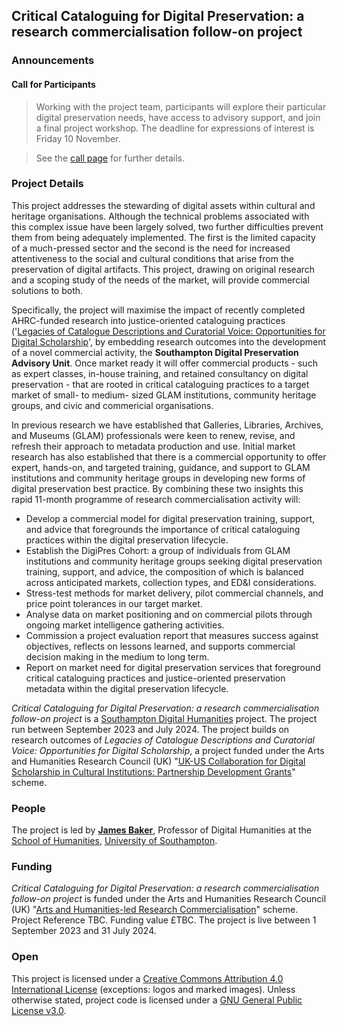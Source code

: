 ## Critical Cataloguing for Digital Preservation: a research commercialisation follow-on project

### Announcements

#### Call for Participants

> Working with the project team, participants will explore their particular digital preservation needs, have access to advisory support, and join a final project workshop. The deadline for expressions of interest is Friday 10 November.

> See the [call page](https://critcatdigipres.github.io/2023-09_cohort-call) for further details.

### Project Details

This project addresses the stewarding of digital assets within cultural and heritage organisations. Although the technical problems associated with this complex issue have been largely solved, two further difficulties prevent them from being adequately implemented. The first is the limited capacity of a much-pressed sector and the second is the need for increased attentiveness to the social and cultural conditions that arise from the preservation of digital artifacts. This project, drawing on original research and a scoping study of the needs of the market, will provide commercial solutions to both.

Specifically, the project will maximise the impact of recently completed AHRC-funded research into justice-oriented cataloguing practices ('[Legacies of Catalogue Descriptions and Curatorial Voice: Opportunities for Digital Scholarship](https://cataloguelegacies.github.io/)', by embedding research outcomes into the development of a novel commercial activity, the **Southampton Digital Preservation Advisory Unit**. Once market ready it will offer commercial products - such as expert classes, in-house training, and retained consultancy on digital preservation - that are rooted in critical cataloguing practices to a target market of small- to medium- sized GLAM institutions, community heritage groups, and civic and commericial organisations.

In previous research we have established that Galleries, Libraries, Archives, and Museums (GLAM) professionals were keen to renew, revise, and refresh their approach to metadata production and use. Initial market research has also established that there is a commercial opportunity to offer expert, hands-on, and targeted training, guidance, and support to GLAM institutions and community heritage groups in developing new forms of digital preservation best practice. By combining these two insights this rapid 11-month programme of research commercialisation activity will:

- Develop a commercial model for digital preservation training, support, and advice that foregrounds the importance of
critical cataloguing practices within the digital preservation lifecycle.
- Establish the DigiPres Cohort: a group of individuals from GLAM institutions and community heritage groups seeking
digital preservation training, support, and advice, the composition of which is balanced across anticipated markets,
collection types, and ED&I considerations.
- Stress-test methods for market delivery, pilot commercial channels, and price point tolerances in our target market.
- Analyse data on market positioning and on commercial pilots through ongoing market intelligence gathering activities.
- Commission a project evaluation report that measures success against objectives, reflects on lessons learned, and
supports commercial decision making in the medium to long term.
- Report on market need for digital preservation services that foreground critical cataloguing practices and justice-oriented
preservation metadata within the digital preservation lifecycle.

*Critical Cataloguing for Digital Preservation: a research commercialisation follow-on project* is a [Southampton Digital Humanities](https://github.com/Southampton-Digital-Humanities) project. The project run between September 2023 and July 2024. The project builds on research outcomes of *Legacies of Catalogue Descriptions and Curatorial Voice: Opportunities for Digital Scholarship*, a project funded under the Arts and Humanities Research Council (UK) "[UK-US Collaboration for Digital Scholarship in Cultural Institutions: Partnership Development Grants](https://ahrc.ukri.org/funding/apply-for-funding/current-opportunities/uk-us-collaboration-for-digital-scholarship-in-cultural-institutions-partnership-development-grants-opportunity/)" scheme.

### People

The project is led by **[James Baker](https://www.southampton.ac.uk/people/5yrbp5/doctor-james-baker)**, Professor of Digital Humanities at the [School of Humanities](https://www.southampton.ac.uk/humanities/index.page), [University of Southampton](https://www.southampton.ac.uk/).

### Funding

*Critical Cataloguing for Digital Preservation: a research commercialisation follow-on project* is funded under the Arts and Humanities Research Council (UK) "[Arts and Humanities-led Research Commercialisation](https://www.ukri.org/opportunity/opportunity-arts-and-humanities-led-research-commercialisation/)" scheme. Project Reference TBC. Funding value £TBC. The project is live between 1 September 2023 and 31 July 2024.

### Open

This project is licensed under a [Creative Commons Attribution 4.0 International License](https://creativecommons.org/licenses/by/4.0/) (exceptions: logos and marked images). Unless otherwise stated, project code is licensed under a [GNU General Public License v3.0](https://github.com/CuratorialVoice/code/blob/master/LICENSE).
